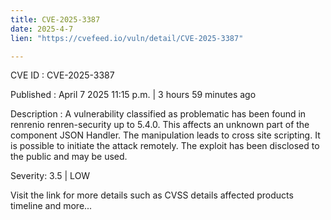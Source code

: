 ```yaml
---
title: CVE-2025-3387
date: 2025-4-7
lien: "https://cvefeed.io/vuln/detail/CVE-2025-3387"

---
```


CVE ID : CVE-2025-3387

Published :  April 7
2025
11:15 p.m. | 3 hours
59 minutes ago

Description : A vulnerability classified as problematic has been found in renrenio renren-security up to 5.4.0. This affects an unknown part of the component JSON Handler. The manipulation leads to cross site scripting. It is possible to initiate the attack remotely. The exploit has been disclosed to the public and may be used.

Severity: 3.5 | LOW

Visit the link for more details
such as CVSS details
affected products
timeline
and more...
